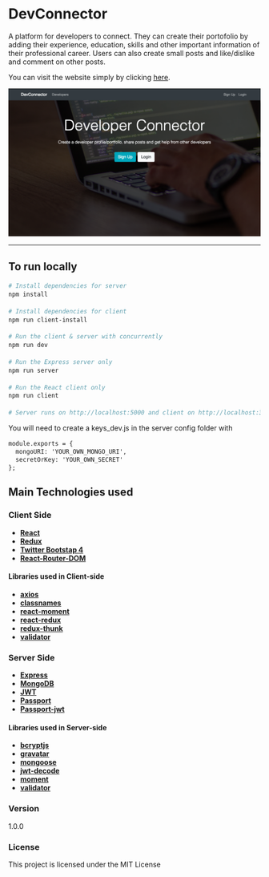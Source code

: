# DevConnector

A platform for developers to connect. They can create their portofolio by adding their experience, education, skills and other important information of their professional career. Users can also create small posts and like/dislike and comment on other posts.

You can visit the website simply by clicking <a href="https://glacial-island-91015.herokuapp.com/" target="_blank">here</a>.

<img src="img/home.png">

---


## To run locally

```bash
# Install dependencies for server
npm install

# Install dependencies for client
npm run client-install

# Run the client & server with concurrently
npm run dev

# Run the Express server only
npm run server

# Run the React client only
npm run client

# Server runs on http://localhost:5000 and client on http://localhost:3000
```

You will need to create a keys_dev.js in the server config folder with

```
module.exports = {
  mongoURI: 'YOUR_OWN_MONGO_URI',
  secretOrKey: 'YOUR_OWN_SECRET'
};
```

## Main Technologies used

### Client Side

- **[React](https://github.com/facebook/react)**
- **[Redux](https://github.com/reactjs/redux)**
- **[Twitter Bootstap 4](https://github.com/twbs/bootstrap/tree/v4-dev)**
- **[React-Router-DOM](https://github.com/ReactTraining/react-router/tree/master/packages/react-router-dom)**

#### Libraries used in Client-side

- **[axios](https://github.com/axios/axios)**
- **[classnames](https://github.com/JedWatson/classnames)**
- **[react-moment](https://github.com/headzoo/react-moment)**
- **[react-redux](https://github.com/reduxjs/react-redux)**
- **[redux-thunk](https://github.com/reduxjs/redux-thunk)**
- **[validator](https://github.com/chriso/validator.js)**

### Server Side

- **[Express](https://github.com/expressjs/express)**
- **[MongoDB](https://github.com/mongodb/mongo)**
- **[JWT](https://github.com/auth0/node-jsonwebtoken)**
- **[Passport](http://www.passportjs.org/)**
- **[Passport-jwt](https://github.com/themikenicholson/passport-jwt)**

#### Libraries used in Server-side

- **[bcryptjs](https://github.com/dcodeIO/bcrypt.js)**
- **[gravatar](https://github.com/emerleite/node-gravatar)**
- **[mongoose](http://mongoosejs.com/)**
- **[jwt-decode](https://github.com/auth0/jwt-decode)**
- **[moment](https://momentjs.com/)**
- **[validator](https://github.com/chriso/validator.js)**

### Version

1.0.0

### License

This project is licensed under the MIT License

